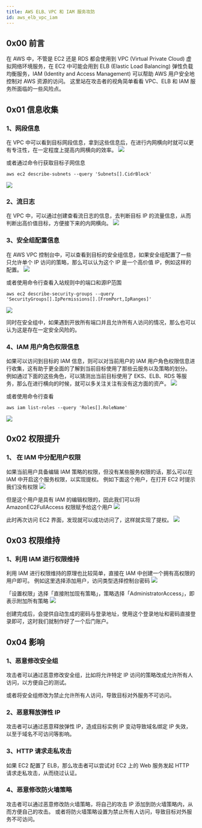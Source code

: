```yaml
---
title: AWS ELB、VPC 和 IAM 服务攻防
id: aws_elb_vpc_iam
---
```


## 0x00 前言
在 AWS 中，不管是 EC2 还是 RDS 都会使用到 VPC (Virtual Private Cloud) 虚拟网络环境服务，在 EC2 中可能会用到 ELB (Elastic Load Balancing) 弹性负载均衡服务，IAM (Identity and Access Management) 可以帮助 AWS 用户安全地控制对 AWS 资源的访问。
这里站在攻击者的视角简单看看 VPC、ELB 和 IAM 服务所面临的一些风险点。
## 0x01 信息收集
### 1、网段信息
在 VPC 中可以看到目标网段信息，拿到这些信息后，在进行内网横向时就可以更有专注性，在一定程度上提高内网横向的效率。
![](https://huoxian-community.oss-cn-beijing.aliyuncs.com/2022-05-05/1651741390-838366-image.png)

或者通过命令行获取目标子网信息
```
aws ec2 describe-subnets --query 'Subnets[].CidrBlock'
```
![](https://huoxian-community.oss-cn-beijing.aliyuncs.com/2022-05-05/1651741406-23687-image.png)
### 2、流日志
在 VPC 中，可以通过创建查看流日志的信息，去判断目标 IP 的流量信息，从而判断出高价值目标，方便接下来的内网横向。
![](https://huoxian-community.oss-cn-beijing.aliyuncs.com/2022-05-05/1651741407-10735-image.png)

### 3、安全组配置信息
在 AWS VPC 控制台中，可以查看到目标的安全组信息，如果安全组配置了一些只允许单个 IP 访问的策略，那么可以认为这个 IP 是一个高价值 IP，例如这样的配置。
![](https://huoxian-community.oss-cn-beijing.aliyuncs.com/2022-05-05/1651741423-458849-image.png)

或者使用命令行查看入站规则中的端口和源IP范围
```
aws ec2 describe-security-groups --query 'SecurityGroups[].IpPermissions[].[FromPort,IpRanges]'
```
![](https://huoxian-community.oss-cn-beijing.aliyuncs.com/2022-05-05/1651741432-7489-image.png)

同时在安全组中，如果遇到开放所有端口并且允许所有人访问的情况，那么也可以认为这是存在一定安全风险的。
### 4、IAM 用户角色权限信息
如果可以访问到目标的 IAM 信息，则可以对当前用户的 IAM 用户角色权限信息进行收集，这有助于更全面的了解到当前目标使用了那些云服务以及策略的划分。
例如通过下面的这些角色，可以猜测出当前目标使用了 EKS、ELB、RDS 等服务，那么在进行横向的时候，就可以多关注关注有没有这方面的资产。
![](https://huoxian-community.oss-cn-beijing.aliyuncs.com/2022-05-05/1651741438-581968-image.png)

或者使用命令行查看
```
aws iam list-roles --query 'Roles[].RoleName'
```
![](https://huoxian-community.oss-cn-beijing.aliyuncs.com/2022-05-05/1651741444-568707-image.png)


## 0x02 权限提升
### 1、 在 IAM 中分配用户权限
如果当前用户具备编辑 IAM 策略的权限，但没有某些服务权限的话，那么可以在 IAM 中开启这个服务权限，以实现提权。
例如下面这个用户，在打开 EC2 时提示我们没有权限
![](https://huoxian-community.oss-cn-beijing.aliyuncs.com/2022-05-05/1651741451-743767-image.png)

但是这个用户是具有 IAM 的编辑权限的，因此我们可以将 AmazonEC2FullAccess 权限赋予给这个用户
![](https://huoxian-community.oss-cn-beijing.aliyuncs.com/2022-05-05/1651741458-203159-image.png)

此时再次访问 EC2 界面，发现就可以成功访问了，这样就实现了提权。
![](https://huoxian-community.oss-cn-beijing.aliyuncs.com/2022-05-05/1651741465-693115-image.png)

## 0x03 权限维持
### 1、利用 IAM 进行权限维持
利用 IAM 进行权限维持的原理也比较简单，直接在 IAM 中创建一个拥有高权限的用户即可。
例如这里选择添加用户，访问类型选择控制台密码
![](https://huoxian-community.oss-cn-beijing.aliyuncs.com/2022-05-05/1651741473-168158-image.png)

「设置权限」选择「直接附加现有策略」，策略选择「AdministratorAccess」，即表示附加所有策略
![](https://huoxian-community.oss-cn-beijing.aliyuncs.com/2022-05-05/1651741484-787764-image.png)

创建完成后，会提供自动生成的密码与登录地址，使用这个登录地址和密码直接登录即可，这时我们就制作好了一个后门账户。
## 0x04 影响
### 1、恶意修改安全组
攻击者可以通过恶意修改安全组，比如将允许特定 IP 访问的策略改成允许所有人访问，以方便自己的测试。

或者将安全组修改为禁止允许所有人访问，导致目标对外服务不可访问。
### 2、恶意释放弹性 IP
攻击者可以通过恶意释放弹性 IP，造成目标实例 IP 变动导致域名绑定 IP 失效，以至于域名不可访问等影响。
### 3、HTTP 请求走私攻击
如果 EC2 配置了 ELB，那么攻击者可以尝试对 EC2 上的 Web 服务发起 HTTP 请求走私攻击，从而绕过认证。
### 4、恶意修改防火墙策略
攻击者可以通过恶意修改防火墙策略，将自己的攻击 IP 添加到防火墙策略内，从而方便自己的攻击。
或者将防火墙策略设置为禁止所有人访问，导致目标对外服务不可访问。
